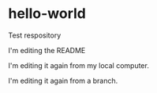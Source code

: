 hello-world
===========

Test respository

I'm editing the README

I'm editing it again from my local computer.

I'm editing it again from a branch.
